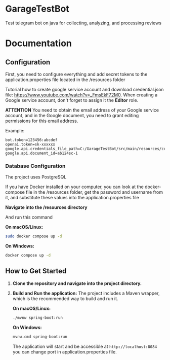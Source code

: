 # GarageTestBot
Test telegram bot on java for collecting, analyzing, and processing reviews
# Documentation
## Configuration
First, you need to configure everything and add secret tokens to the application.properties file located in the /resources folder

Tutorial how to create google service account and download credential.json file: https://www.youtube.com/watch?v=_FmsEkF72M0. When creating a Google service account, don't forget to assign it the **Editor** role.

**ATTENTION** You need to obtain the email address of your Google service account, and in the Google document, you need to grant editing permissions for this email address.

Example:
```properties
bot.token=123456:abcdef
openai.token=sk-xxxxxx
google.api.credentials_file_path=C:/GarageTestBot/src/main/resources/credential.json
google.api.document_id=ab124sc-i
```

### Database Configuration 
The project uses PostgreSQL

If you have Docker installed on your computer, you can look at the docker-compose file in the /resources folder, get the password and username from it, and substitute these values into the application.properties file

**Navigate into the /resources directory**

And run this command

**On macOS/Linux:** 
```bash
sudo docker compose up -d
```

**On Windows:**
```bash
docker compose up -d
```


## How to Get Started

1.  **Clone the repository and navigate into the project directory.**

2.  **Build and Run the application:**
    The project includes a Maven wrapper, which is the recommended way to build and run it.

    **On macOS/Linux:**
    ```bash
    ./mvnw spring-boot:run
    ```
    **On Windows:**
    ```bash
    mvnw.cmd spring-boot:run
    ```
    The application will start and be accessible at `http://localhost:8084` you can change port in application.properties file.
